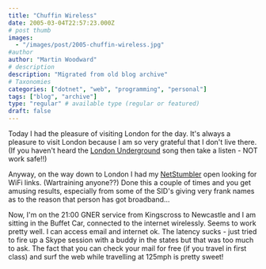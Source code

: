 ```yaml
---
title: "Chuffin Wireless"
date: 2005-03-04T22:57:23.000Z
# post thumb
images:
  - "/images/post/2005-chuffin-wireless.jpg"
#author
author: "Martin Woodward"
# description
description: "Migrated from old blog archive"
# Taxonomies
categories: ["dotnet", "web", "programming", "personal"]
tags: ["blog", "archive"]
type: "regular" # available type (regular or featured)
draft: false
---
```


Today I had the pleasure of visiting London for the day. It's always a pleasure to visit London because I am so very grateful that I don't live there. (If you haven't heard the [London Underground](http://www.geofftech.co.uk/adb/january05_files/goingunderground.mp3) song then take a listen - NOT work safe!!)

Anyway, on the way down to London I had my [NetStumbler](http://www.netstumbler.com/) open looking for WiFi links. (Wartraining anyone??) Done this a couple of times and you get amusing results, especially from some of the SID's giving very frank names as to the reason that person has got broadband...

Now, I'm on the 21:00 GNER service from Kingscross to Newcastle and I am sitting in the Buffet Car, connected to the internet wirelessly. Seems to work pretty well. I can access email and internet ok. The latency sucks - just tried to fire up a Skype session with a buddy in the states but that was too much to ask. The fact that you can check your mail for free (if you travel in first class) and surf the web while travelling at 125mph is pretty sweet!
